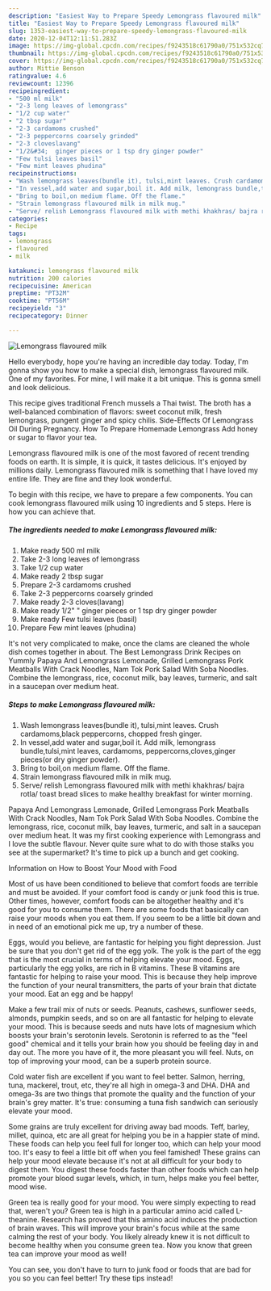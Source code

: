 ```yaml
---
description: "Easiest Way to Prepare Speedy Lemongrass flavoured milk"
title: "Easiest Way to Prepare Speedy Lemongrass flavoured milk"
slug: 1353-easiest-way-to-prepare-speedy-lemongrass-flavoured-milk
date: 2020-12-04T12:11:51.283Z
image: https://img-global.cpcdn.com/recipes/f9243518c61790a0/751x532cq70/lemongrass-flavoured-milk-recipe-main-photo.jpg
thumbnail: https://img-global.cpcdn.com/recipes/f9243518c61790a0/751x532cq70/lemongrass-flavoured-milk-recipe-main-photo.jpg
cover: https://img-global.cpcdn.com/recipes/f9243518c61790a0/751x532cq70/lemongrass-flavoured-milk-recipe-main-photo.jpg
author: Mittie Benson
ratingvalue: 4.6
reviewcount: 12396
recipeingredient:
- "500 ml milk"
- "2-3 long leaves of lemongrass"
- "1/2 cup water"
- "2 tbsp sugar"
- "2-3 cardamoms crushed"
- "2-3 peppercorns coarsely grinded"
- "2-3 cloveslavang"
- "1/2&#34;  ginger pieces or 1 tsp dry ginger powder"
- "Few tulsi leaves basil"
- "Few mint leaves phudina"
recipeinstructions:
- "Wash lemongrass leaves(bundle it), tulsi,mint leaves. Crush cardamoms,black peppercorns, chopped fresh ginger."
- "In vessel,add water and sugar,boil it. Add milk, lemongrass bundle,tulsi,mint leaves, cardamoms, peppercorns,cloves,ginger pieces(or dry ginger powder)."
- "Bring to boil,on medium flame. Off the flame."
- "Strain lemongrass flavoured milk in milk mug."
- "Serve/ relish Lemongrass flavoured milk with methi khakhras/ bajra rotla/ toast bread slices to make healthy breakfast for winter morning."
categories:
- Recipe
tags:
- lemongrass
- flavoured
- milk

katakunci: lemongrass flavoured milk 
nutrition: 200 calories
recipecuisine: American
preptime: "PT32M"
cooktime: "PT56M"
recipeyield: "3"
recipecategory: Dinner

---
```



![Lemongrass flavoured milk](https://img-global.cpcdn.com/recipes/f9243518c61790a0/751x532cq70/lemongrass-flavoured-milk-recipe-main-photo.jpg)

Hello everybody, hope you're having an incredible day today. Today, I'm gonna show you how to make a special dish, lemongrass flavoured milk. One of my favorites. For mine, I will make it a bit unique. This is gonna smell and look delicious.

This recipe gives traditional French mussels a Thai twist. The broth has a well-balanced combination of flavors: sweet coconut milk, fresh lemongrass, pungent ginger and spicy chilis. Side-Effects Of Lemongrass Oil During Pregnancy. How To Prepare Homemade Lemongrass Add honey or sugar to flavor your tea.

Lemongrass flavoured milk is one of the most favored of recent trending foods on earth. It is simple, it is quick, it tastes delicious. It's enjoyed by millions daily. Lemongrass flavoured milk is something that I have loved my entire life. They are fine and they look wonderful.


To begin with this recipe, we have to prepare a few components. You can cook lemongrass flavoured milk using 10 ingredients and 5 steps. Here is how you can achieve that.

<!--inarticleads1-->

##### The ingredients needed to make Lemongrass flavoured milk:

1. Make ready 500 ml milk
1. Take 2-3 long leaves of lemongrass
1. Take 1/2 cup water
1. Make ready 2 tbsp sugar
1. Prepare 2-3 cardamoms crushed
1. Take 2-3 peppercorns coarsely grinded
1. Make ready 2-3 cloves(lavang)
1. Make ready 1/2&#34; &#34; ginger pieces or 1 tsp dry ginger powder
1. Make ready Few tulsi leaves (basil)
1. Prepare Few mint leaves (phudina)


It&#39;s not very complicated to make, once the clams are cleaned the whole dish comes together in about. The Best Lemongrass Drink Recipes on Yummly Papaya And Lemongrass Lemonade, Grilled Lemongrass Pork Meatballs With Crack Noodles, Nam Tok Pork Salad With Soba Noodles. Combine the lemongrass, rice, coconut milk, bay leaves, turmeric, and salt in a saucepan over medium heat. 

<!--inarticleads2-->

##### Steps to make Lemongrass flavoured milk:

1. Wash lemongrass leaves(bundle it), tulsi,mint leaves. Crush cardamoms,black peppercorns, chopped fresh ginger.
1. In vessel,add water and sugar,boil it. Add milk, lemongrass bundle,tulsi,mint leaves, cardamoms, peppercorns,cloves,ginger pieces(or dry ginger powder).
1. Bring to boil,on medium flame. Off the flame.
1. Strain lemongrass flavoured milk in milk mug.
1. Serve/ relish Lemongrass flavoured milk with methi khakhras/ bajra rotla/ toast bread slices to make healthy breakfast for winter morning.


Papaya And Lemongrass Lemonade, Grilled Lemongrass Pork Meatballs With Crack Noodles, Nam Tok Pork Salad With Soba Noodles. Combine the lemongrass, rice, coconut milk, bay leaves, turmeric, and salt in a saucepan over medium heat. It was my first cooking experience with Lemongrass and I love the subtle flavour. Never quite sure what to do with those stalks you see at the supermarket? It&#39;s time to pick up a bunch and get cooking. 

Information on How to Boost Your Mood with Food


Most of us have been conditioned to believe that comfort foods are terrible and must be avoided. If your comfort food is candy or junk food this is true. Other times, however, comfort foods can be altogether healthy and it's good for you to consume them. There are some foods that basically can raise your moods when you eat them. If you seem to be a little bit down and in need of an emotional pick me up, try a number of these.

Eggs, would you believe, are fantastic for helping you fight depression. Just be sure that you don't get rid of the egg yolk. The yolk is the part of the egg that is the most crucial in terms of helping elevate your mood. Eggs, particularly the egg yolks, are rich in B vitamins. These B vitamins are fantastic for helping to raise your mood. This is because they help improve the function of your neural transmitters, the parts of your brain that dictate your mood. Eat an egg and be happy!

Make a few trail mix of nuts or seeds. Peanuts, cashews, sunflower seeds, almonds, pumpkin seeds, and so on are all fantastic for helping to elevate your mood. This is because seeds and nuts have lots of magnesium which boosts your brain's serotonin levels. Serotonin is referred to as the "feel good" chemical and it tells your brain how you should be feeling day in and day out. The more you have of it, the more pleasant you will feel. Nuts, on top of improving your mood, can be a superb protein source.

Cold water fish are excellent if you want to feel better. Salmon, herring, tuna, mackerel, trout, etc, they're all high in omega-3 and DHA. DHA and omega-3s are two things that promote the quality and the function of your brain's grey matter. It's true: consuming a tuna fish sandwich can seriously elevate your mood. 

Some grains are truly excellent for driving away bad moods. Teff, barley, millet, quinoa, etc are all great for helping you be in a happier state of mind. These foods can help you feel full for longer too, which can help your mood too. It's easy to feel a little bit off when you feel famished! These grains can help your mood elevate because it's not at all difficult for your body to digest them. You digest these foods faster than other foods which can help promote your blood sugar levels, which, in turn, helps make you feel better, mood wise.

Green tea is really good for your mood. You were simply expecting to read that, weren't you? Green tea is high in a particular amino acid called L-theanine. Research has proved that this amino acid induces the production of brain waves. This will improve your brain's focus while at the same calming the rest of your body. You likely already knew it is not difficult to become healthy when you consume green tea. Now you know that green tea can improve your mood as well!

You can see, you don't have to turn to junk food or foods that are bad for you so you can feel better! Try  these tips  instead!

